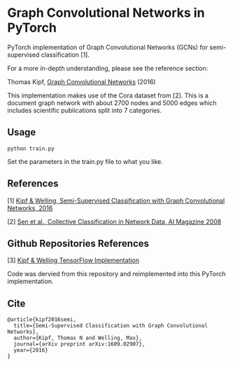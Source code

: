 Graph Convolutional Networks in PyTorch
====

PyTorch implementation of Graph Convolutional Networks (GCNs) for semi-supervised classification [1].

For a more in-depth understanding, please see the reference section:

Thomas Kipf, [Graph Convolutional Networks](http://tkipf.github.io/graph-convolutional-networks/) (2016)

This implementation makes use of the Cora dataset from [2]. This is a document graph network with about 2700 nodes and 5000 edges which includes scientific publications split into 7 categories. 

## Usage

```python train.py```

Set the parameters in the train.py file to what you like.

## References

[1] [Kipf & Welling, Semi-Supervised Classification with Graph Convolutional Networks, 2016](https://arxiv.org/abs/1609.02907)

[2] [Sen et al., Collective Classification in Network Data, AI Magazine 2008](http://linqs.cs.umd.edu/projects/projects/lbc/)


## Github Repositories References

[3] [Kipf & Welling TensorFlow Implementation](https://github.com/tkipf/gcn)

Code was dervied from this repository and reimplemented into this PyTorch implementation.

## Cite

```
@article{kipf2016semi,
  title={Semi-Supervised Classification with Graph Convolutional Networks},
  author={Kipf, Thomas N and Welling, Max},
  journal={arXiv preprint arXiv:1609.02907},
  year={2016}
}
```
